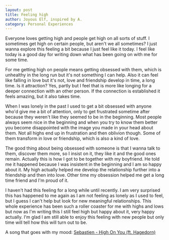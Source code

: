 ```yaml
---
layout: post
title: Feeling high
author: Joyous Elf, inspired by A.
category: Personal Experiences
---
```

Everyone loves getting high and people get high on all sorts of stuff. I sometimes get high on certain people, but aren't we all sometimes? I just wanna explore this feeling a bit because I just feel like it today. I feel like today is a good day for writing down what has been going on with me for some time.

For me getting high on people means getting obsessed with them, which is unhealthy in the long run but it's not something I can help. Also it can feel like falling in love but it's not, love and friendship develop in time, a long time. Is it attraction? Yes, partly but I feel that is more like longing for a deeper connection with an other person. If the connection is established it feels amazing, but it also takes time.

When I was lonely in the past I used to get a bit obsessed with anyone who'd give me a bit of attention, only to get frustrated sometime after because they weren't like they seemed to be in the beginning. Most people always seem nice in the beginning and when you try to know them better you become disappointed with the image you made in your head about them. Not all highs end up in frustration and then oblivion though. Some of them transform in love or friendship, which is also a kind of love.

The good thing about being obsessed with someone is that I wanna talk to them, discover them more, so I insist on it, they like it and the good ones remain. Actually this is how I got to be together with my boyfriend. He told me it happened because I was insistent in the beginning and I am so happy about it. My high actually helped me develop the relationship further into a friendship and then into love. Other time my obsession helped me get a long time friend and I'm proud of it.

I haven't had this feeling for a long while until recently. I am very surprised this has happened to me again as I am not feeling as lonely as I used to feel, but I guess I can't help but look for new meaningful relationships. This whole experience has been such a roller coaster for me with highs and lows but now as I'm writing this I still feel high but happy about it, very happy actually. I'm glad I am still able to enjoy this feeling with new people but only time will tell how this will turn out to be.

A song that goes with my mood: [Sebastien - High On You (ft. Hagedorn)](https://www.youtube.com/watch?v=DsD6mfnbfe0)
